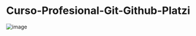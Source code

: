 # Curso-Profesional-Git-Github-Platzi

![image](https://user-images.githubusercontent.com/53313625/176477070-d42b6561-dd41-44d7-98b3-773d21560dfd.png)
